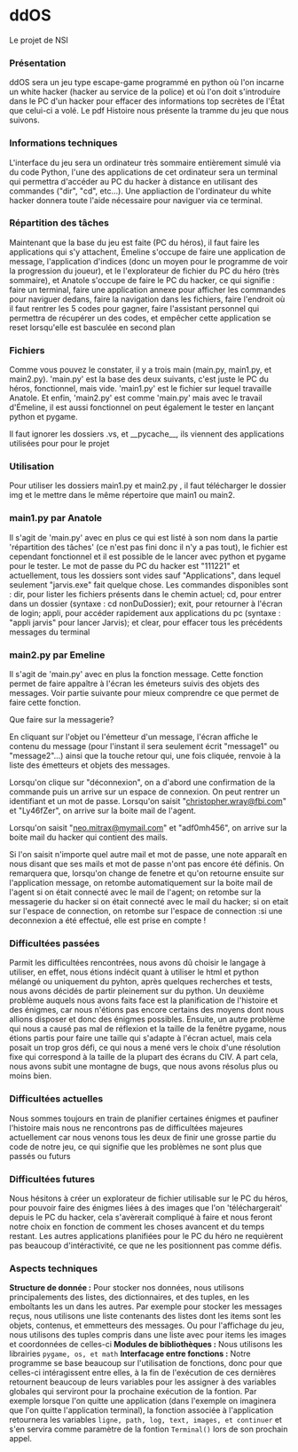 # ddOS
Le projet de NSI

### Présentation
ddOS sera un jeu type escape-game programmé en python où l'on incarne un white hacker (hacker au service de la police) et où l'on doit s'introduire dans le PC d'un hacker pour effacer des informations top secrètes de l'État que celui-ci a volé. Le pdf Histoire nous présente la tramme du jeu que nous suivons.

### Informations techniques
L'interface du jeu sera un ordinateur très sommaire entièrement simulé via du code Python, l'une des applications de cet ordinateur sera un terminal qui permettra d'accéder au PC du hacker à distance en utilisant des commandes ("dir", "cd", etc...). Une appliaction de l'ordinateur du white hacker donnera toute l'aide nécessaire pour naviguer via ce terminal.

### Répartition des tâches
Maintenant que la base du jeu est faite (PC du héros), il faut faire les applications qui s'y attachent, Émeline s'occupe de faire une application de message, l'application d'indices (donc un moyen pour le programme de voir la progression du joueur), et le l'explorateur de fichier du PC du héro (très sommaire), et Anatole s'occupe de faire le PC du hacker, ce qui signifie : faire un terminal, faire une application annexe pour afficher les commandes pour naviguer dedans, faire la navigation dans les fichiers, faire l'endroit où il faut rentrer les 5 codes pour gagner, faire l'assistant personnel qui permettra de récupérer un des codes, et empêcher cette application se reset lorsqu'elle est basculée en second plan

### Fichiers
Comme vous pouvez le constater, il y a trois main (main.py, main1.py, et main2.py). 'main.py' est la base des deux suivants, c'est juste le PC du héros, fonctionnel, mais vide. 'main1.py' est le fichier sur lequel travaille Anatole.  Et enfin, 'main2.py' est comme 'main.py' mais avec le travail d'Émeline, il est aussi  fonctionnel on peut également le tester en lançant python et pygame.

Il faut ignorer les dossiers .vs, et \_\_pycache\_\_, ils viennent des applications utilisées pour pour le projet

### Utilisation
Pour utiliser les dossiers main1.py et main2.py , il faut télécharger le dossier img et le mettre dans le même répertoire que main1 ou main2.

### main1.py par Anatole
Il s'agit de 'main.py' avec en plus ce qui est listé à son nom dans la partie 'répartition des tâches' (ce n'est pas fini donc il n'y a pas tout), le fichier est cependant fonctionnel et il est possible de le lancer avec python et pygame pour le tester. Le mot de passe du PC du hacker est "111221" et actuellement, tous les dossiers sont vides sauf "Applications", dans lequel seulement "jarvis.exe" fait quelque chose. Les commandes disponibles sont : dir, pour lister les fichiers présents dans le chemin actuel; cd, pour entrer dans un dossier (syntaxe : cd nonDuDossier); exit, pour retourner à l'écran de login; appli, pour accéder rapidement aux applications du pc (syntaxe : "appli jarvis" pour lancer Jarvis); et clear, pour effacer tous les précédents messages du terminal

### main2.py par Emeline
Il s'agit de 'main.py' avec en plus la fonction message. Cette fonction permet de faire appaître à l'écran les émeteurs suivis des objets des messages. Voir partie suivante pour mieux comprendre ce que permet de faire cette fonction.

Que faire sur la messagerie?

En cliquant sur l'objet ou l'émetteur d'un message, l'écran affiche le contenu du message (pour l'instant il sera seulement écrit "message1" ou "message2"...) ainsi que la touche retour qui, une fois cliquée, renvoie à la liste des émetteurs et objets des messages.

Lorsqu'on clique sur "déconnexion", on a d'abord une confirmation de la commande puis un arrive sur un espace de connexion. On peut rentrer un identifiant et un mot de passe. Lorsqu'on saisit "christopher.wray@fbi.com" et "Ly46fZer", on arrive sur la boite mail de l'agent.

Lorsqu'on saisit "neo.mitrax@mymail.com" et "adf0mh456", on arrive sur la boite mail du hacker qui contient des mails. 

Si l'on saisit n'importe quel autre mail et mot de passe, une note apparaît en nous disant que ses mails et mot de passe n'ont pas encore été définis.  On remarquera que, lorsqu'on change de fenetre et qu'on retourne ensuite sur l'application message, on retombe automatiquement sur la boite mail de l'agent si on était connecté avec le mail de l'agent; on retombe sur la messagerie du hacker si on était connecté avec le mail du hacker; si on etait sur l'espace de connection, on retombe sur l'espace de connection :si une deconnexion a été effectué, elle est prise en compte !

### Difficultées passées
Parmit les difficultées rencontrées, nous avons dû choisir le langage à utiliser, en effet, nous étions indécit quant à utiliser le html et python mélangé ou uniquement du pyhton, après quelques recherches et tests, nous avons décidés de partir pleinement sur du python. Un deuxième problème auquels nous avons faits face est la planification de l'histoire et des énigmes, car nous n'étions pas encore certains des moyens dont nous allions disposer et donc des énigmes possibles. Ensuite, un autre problème qui nous a causé pas mal de réflexion et la taille de la fenêtre pygame, nous étions partis pour faire une taille qui s'adapte à l'écran actuel, mais cela posait un trop gros défi, ce qui nous a mené vers le choix d'une résolution fixe qui correspond à la taille de la plupart des écrans du CIV. A part cela, nous avons subit une montagne de bugs, que nous avons résolus plus ou moins bien.

### Difficultées actuelles
Nous sommes toujours en train de planifier certaines énigmes et paufiner l'histoire mais nous ne rencontrons pas de difficultées majeures actuellement car nous venons tous les deux de finir une grosse partie du code de notre jeu, ce qui signifie que les problèmes ne sont plus que passés ou futurs

### Difficultées futures
Nous hésitons à créer un explorateur de fichier utilisable sur le PC du héros, pour pouvoir faire des énigmes liées à des images que l'on 'téléchargerait' depuis le PC du hacker, cela s'avèrerait compliqué à faire et nous feront notre choix en fonction de comment les choses avancent et du temps restant. Les autres applications planifiées pour le PC du héro ne requièrent pas beaucoup d'intéractivité, ce que ne les positionnent pas comme défis.

### Aspects techniques
**Structure de donnée :** Pour stocker nos données, nous utilisons principalements des listes, des dictionnaires, et des tuples, en les emboîtants les un dans les autres. Par exemple pour stocker les messages reçus, nous utilisons une liste contenants des listes dont les items sont les objets, contenus, et emmetteurs des messages. Ou pour l'affichage du jeu, nous utilisons des tuples compris dans une liste avec pour items les images et coordonnées de celles-ci
**Modules de bibliothèques :** Nous utilisons les librairies `pygame, os, et math`
**Interfacage entre fonctions :** Notre programme se base beaucoup sur l'utilisation de fonctions, donc pour que celles-ci intéragissent entre elles, à la fin de l'exécution de ces dernières retournent beaucoup de leurs variables pour les assigner à des variables globales qui serviront pour la prochaine exécution de la fontion. Par exemple lorsque l'on quitte une application (dans l'exemple on imaginera que l'on quitte l'application terminal), la fonction associée à l'application retournera les variables `ligne, path, log, text, images, et continuer` et s'en servira comme paramètre de la fontion `Terminal()` lors de son prochain appel.

